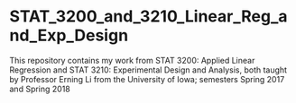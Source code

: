 # STAT_3200_and_3210_Linear_Reg_and_Exp_Design
This repository contains my work from STAT 3200: Applied Linear Regression and STAT 3210: Experimental Design and Analysis, both taught by Professor Erning Li from the University of Iowa; semesters Spring 2017 and Spring 2018
